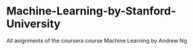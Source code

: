 # Machine-Learning-by-Stanford-University
All asignments of the coursera course Machine Learning by Andrew Ng
